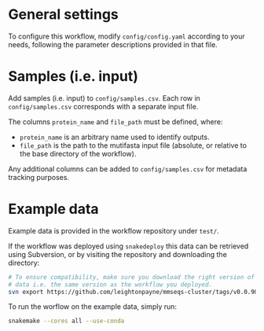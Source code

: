 # General settings

To configure this workflow, modify `config/config.yaml` according to your needs, following the parameter descriptions provided in that file.

# Samples (i.e. input)

Add samples (i.e. input) to `config/samples.csv`. Each row in `config/samples.csv` corresponds with a separate input file.

The columns `protein_name` and `file_path` must be defined, where: 
 - `protein_name` is an arbitrary name used to identify outputs.
 - `file_path` is the path to the mutifasta input file (absolute, or relative to the base directory of the workflow).

Any additional columns can be added to `config/samples.csv` for metadata tracking purposes.

# Example data

Example data is provided in the workflow repository under `test/`.

If the workflow was deployed using `snakedeploy` this data can be retrieved using Subversion, or by visiting the repository and downloading the directory:

```bash
# To ensure compatibility, make sure you download the right version of example 
# data i.e. the same version as the workflow you deployed.
svn export https://github.com/leightonpayne/mmseqs-cluster/tags/v0.0.9000/.test
```

To run the worflow on the example data, simply run:

```bash
snakemake --cores all --use-conda
```

